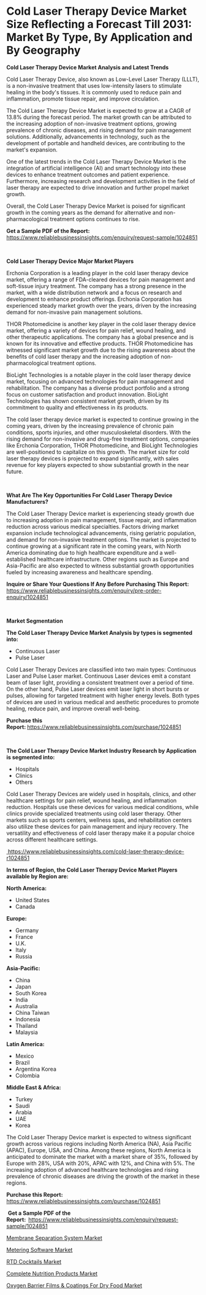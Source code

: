 <p><h1>Cold Laser Therapy Device Market Size Reflecting a Forecast Till 2031: Market By Type, By Application and By Geography</h1></p><p><strong>Cold Laser Therapy Device Market Analysis and Latest Trends</strong></p>
<p><p>Cold Laser Therapy Device, also known as Low-Level Laser Therapy (LLLT), is a non-invasive treatment that uses low-intensity lasers to stimulate healing in the body's tissues. It is commonly used to reduce pain and inflammation, promote tissue repair, and improve circulation.</p><p>The Cold Laser Therapy Device Market is expected to grow at a CAGR of 13.8% during the forecast period. The market growth can be attributed to the increasing adoption of non-invasive treatment options, growing prevalence of chronic diseases, and rising demand for pain management solutions. Additionally, advancements in technology, such as the development of portable and handheld devices, are contributing to the market's expansion.</p><p>One of the latest trends in the Cold Laser Therapy Device Market is the integration of artificial intelligence (AI) and smart technology into these devices to enhance treatment outcomes and patient experience. Furthermore, increasing research and development activities in the field of laser therapy are expected to drive innovation and further propel market growth.</p><p>Overall, the Cold Laser Therapy Device Market is poised for significant growth in the coming years as the demand for alternative and non-pharmacological treatment options continues to rise.</p></p>
<p><strong>Get a Sample PDF of the Report:&nbsp;</strong> <a href="https://www.reliablebusinessinsights.com/enquiry/request-sample/1024851">https://www.reliablebusinessinsights.com/enquiry/request-sample/1024851</a></p>
<p>&nbsp;</p>
<p><strong>Cold Laser Therapy Device Major Market Players</strong></p>
<p><p>Erchonia Corporation is a leading player in the cold laser therapy device market, offering a range of FDA-cleared devices for pain management and soft-tissue injury treatment. The company has a strong presence in the market, with a wide distribution network and a focus on research and development to enhance product offerings. Erchonia Corporation has experienced steady market growth over the years, driven by the increasing demand for non-invasive pain management solutions.</p><p>THOR Photomedicine is another key player in the cold laser therapy device market, offering a variety of devices for pain relief, wound healing, and other therapeutic applications. The company has a global presence and is known for its innovative and effective products. THOR Photomedicine has witnessed significant market growth due to the rising awareness about the benefits of cold laser therapy and the increasing adoption of non-pharmacological treatment options.</p><p>BioLight Technologies is a notable player in the cold laser therapy device market, focusing on advanced technologies for pain management and rehabilitation. The company has a diverse product portfolio and a strong focus on customer satisfaction and product innovation. BioLight Technologies has shown consistent market growth, driven by its commitment to quality and effectiveness in its products.</p><p>The cold laser therapy device market is expected to continue growing in the coming years, driven by the increasing prevalence of chronic pain conditions, sports injuries, and other musculoskeletal disorders. With the rising demand for non-invasive and drug-free treatment options, companies like Erchonia Corporation, THOR Photomedicine, and BioLight Technologies are well-positioned to capitalize on this growth. The market size for cold laser therapy devices is projected to expand significantly, with sales revenue for key players expected to show substantial growth in the near future.</p></p>
<p>&nbsp;</p>
<p><strong>What Are The Key Opportunities For Cold Laser Therapy Device Manufacturers?</strong></p>
<p><p>The Cold Laser Therapy Device market is experiencing steady growth due to increasing adoption in pain management, tissue repair, and inflammation reduction across various medical specialties. Factors driving market expansion include technological advancements, rising geriatric population, and demand for non-invasive treatment options. The market is projected to continue growing at a significant rate in the coming years, with North America dominating due to high healthcare expenditure and a well-established healthcare infrastructure. Other regions such as Europe and Asia-Pacific are also expected to witness substantial growth opportunities fueled by increasing awareness and healthcare spending.</p></p>
<p><strong>Inquire or Share Your Questions If Any Before Purchasing This Report:</strong> <a href="https://www.reliablebusinessinsights.com/enquiry/pre-order-enquiry/1024851">https://www.reliablebusinessinsights.com/enquiry/pre-order-enquiry/1024851</a></p>
<p>&nbsp;</p>
<p><strong>Market Segmentation</strong></p>
<p><strong>The Cold Laser Therapy Device Market Analysis by types is segmented into:</strong></p>
<p><ul><li>Continuous Laser</li><li>Pulse Laser</li></ul></p>
<p><p>Cold Laser Therapy Devices are classified into two main types: Continuous Laser and Pulse Laser market. Continuous Laser devices emit a constant beam of laser light, providing a consistent treatment over a period of time. On the other hand, Pulse Laser devices emit laser light in short bursts or pulses, allowing for targeted treatment with higher energy levels. Both types of devices are used in various medical and aesthetic procedures to promote healing, reduce pain, and improve overall well-being.</p></p>
<p><strong>Purchase this Report:&nbsp;</strong><a href="https://www.reliablebusinessinsights.com/purchase/1024851">https://www.reliablebusinessinsights.com/purchase/1024851</a></p>
<p>&nbsp;</p>
<p><strong>The Cold Laser Therapy Device Market Industry Research by Application is segmented into:</strong></p>
<p><ul><li>Hospitals</li><li>Clinics</li><li>Others</li></ul></p>
<p><p>Cold Laser Therapy Devices are widely used in hospitals, clinics, and other healthcare settings for pain relief, wound healing, and inflammation reduction. Hospitals use these devices for various medical conditions, while clinics provide specialized treatments using cold laser therapy. Other markets such as sports centers, wellness spas, and rehabilitation centers also utilize these devices for pain management and injury recovery. The versatility and effectiveness of cold laser therapy make it a popular choice across different healthcare settings.</p></p>
<p><a href="https://www.reliablebusinessinsights.com/cold-laser-therapy-device-r1024851">&nbsp;https://www.reliablebusinessinsights.com/cold-laser-therapy-device-r1024851</a></p>
<p><strong>In terms of Region, the Cold Laser Therapy Device Market Players available by Region are:</strong></p>
<p>
    <p> <strong> North America: </strong>
        <ul>
            <li>United States</li>
            <li>Canada</li>
        </ul>
        </p> 
    <p> <strong> Europe: </strong>
        <ul>
            <li>Germany</li>
            <li>France</li>
            <li>U.K.</li>
            <li>Italy</li>
            <li>Russia</li>
        </ul>
        </p> 
    <p> <strong> Asia-Pacific: </strong>
        <ul>
            <li>China</li>
            <li>Japan</li>
            <li>South Korea</li>
            <li>India</li>
            <li>Australia</li>
            <li>China Taiwan</li>
            <li>Indonesia</li>
            <li>Thailand</li>
            <li>Malaysia</li>
        </ul>
        </p> 
    <p> <strong> Latin America: </strong>
        <ul>
            <li>Mexico</li>
            <li>Brazil</li>
            <li>Argentina Korea</li>
            <li>Colombia</li>
        </ul>
        </p> 
    <p> <strong> Middle East & Africa: </strong>
        <ul>
            <li>Turkey</li>
            <li>Saudi</li>
            <li>Arabia</li>
            <li>UAE</li>
            <li>Korea</li>
        </ul>
    </p>
    </p>
<p><p>The Cold Laser Therapy Device market is expected to witness significant growth across various regions including North America (NA), Asia Pacific (APAC), Europe, USA, and China. Among these regions, North America is anticipated to dominate the market with a market share of 35%, followed by Europe with 28%, USA with 20%, APAC with 12%, and China with 5%. The increasing adoption of advanced healthcare technologies and rising prevalence of chronic diseases are driving the growth of the market in these regions.</p></p>
<p><strong>Purchase this Report: </strong><a href="https://www.reliablebusinessinsights.com/purchase/1024851">https://www.reliablebusinessinsights.com/purchase/1024851</a></p>
<p>&nbsp;<strong>Get a Sample PDF of the Report:&nbsp;&nbsp;</strong><a href="https://www.reliablebusinessinsights.com/enquiry/request-sample/1024851">https://www.reliablebusinessinsights.com/enquiry/request-sample/1024851</a></p>
<p><strong></strong></p>
<p><p><a href="https://github.com/joannesouthgate/Market-Research-Report-List-4/blob/main/membrane-separation-system-market.md">Membrane Separation System Market</a></p><p><a href="https://github.com/wwwkeltoum/Market-Research-Report-List-4/blob/main/metering-software-market.md">Metering Software Market</a></p><p><a href="https://medium.com/@soloncarter54/rtd-cocktails-market-forecasts-market-trends-and-impact-analysis-2024-2031-b2a331029806">RTD Cocktails Market</a></p><p><a href="https://medium.com/@joshdavis1955/complete-nutrition-products-market-forecasts-market-trends-and-impact-analysis-2024-2031-1932e13ad0f8">Complete Nutrition Products Market</a></p><p><a href="https://medium.com/@tracey.skinner9085/global-oxygen-barrier-films-coatings-for-dry-food-market-focus-on-product-type-pouches-lid-f31bd091a690">Oxygen Barrier Films & Coatings For Dry Food Market</a></p></p>